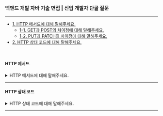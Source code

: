 ### 백엔드 개발 자바 기술 면접 | 신입 개발자 단골 질문

---

- [1. HTTP 메서드에 대해 말해주세요.](#http-메서드)
    - [1-1. GET과 POST의 차이점에 대해 말해주세요.]()
    - [1-2. PUT과 PATCH의 차이점에 대해 말해주세요.]()
- [2. HTTP 상태 코드에 대해 말해주세요.](#http-상태-코드)

<br>

#### HTTP 메서드

<details>
<summary>HTTP 메서드에 대해 말해주세요.</summary>

- HTTP 메서드는 클라이언트가 서버에게 요청을 보낼 때, 서버가 수행할 동작을 지정하는 방식이다.
- GET은 서버로부터 데이터를 조회할 때 사용하며, 요청에 대한 응답을 캐싱할 수 있고 요청 데이터가 URL에 포함된다.
- POST는 데이터를 서버에 생성할 때 사용하며, 보안상의 이유로 요청 데이터가 본문에 담겨 있고 캐싱되지 않는다.
- PUT은 특정 리소스를 수정할 때 사용하며, 전체 데이터를 덮어씌우는 방식이다.
- DELETE는 특정 리소스를 삭제할 때 사용한다.

<details>
<summary>⁉️ GET과 POST의 차이점에 대해 말해주세요.</summary>

- GET은 조회 요청이므로 데이터를 변경하지 않아 멱등성이 유지되지만, POST는 새로운 리소스를 생성하거나 데이터를 변경하는 요청으로 멱등성이 보장되지 않는다.
- GET 요청은 브라우저 히스토리에 저장되고 캐싱 가능하지만, POST는 그렇지 않다.
- GET은 URL에 데이터를 노출시키므로 보안에 취약하지만, POST는 데이터를 본문에 담아서 보안에 강하다.

</details>

<br>

<details>
<summary>⁉️ PUT과 PATCH의 차이점에 대해 말해주세요.</summary>

- PUT은 전체 리소스를 덮어쓰는 방식으로 멱등성이 유지되지만, PATCH는 일부만 수정하는 방식으로 멱등성이 보장되지 않는다.

</details>

</details>

---

#### HTTP 상태 코드

<details>
<summary>HTTP 상태 코드에 대해 말해주세요.</summary>

- HTTP 상태 코드는 서버가 클라이언트 요청을 처리한 결과를 나타내는 응답 코드이다.
- 1xx (정보)는 요청을 받았으며 처리가 진행 중인 상태이다.
- 2xx (성공)는 요청이 정상적으로 처리된 상태이다.
- 3xx (리다이렉션)는 추가 작업이 필요하여 다른 URL로 이동하는 상태이다.
- 4xx (클라이언트 오류)는 요청이 잘못된 상태이다.
- 5xx (서버 오류)는 서버 내부에서 요청을 처리할 수 없는 상태이다.

<details>
<summary>⁉️ </summary>

- 

</details>

<br>

<details>
<summary>⁉️ </summary>

- 

</details>

</details>

---
